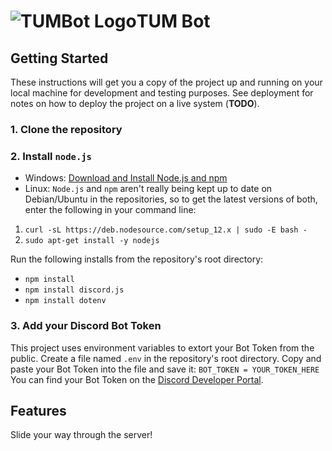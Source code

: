 # ![TUMBot Logo](../../tumbot.png)TUM Bot

## Getting Started

These instructions will get you a copy of the project up and running on your local machine for development and testing purposes. See deployment for notes on how to deploy the project on a live system (**TODO**).

### 1. Clone the repository

### 2. Install `node.js`

* Windows: [Download and Install Node.js and npm](https://www.npmjs.com/get-npm "Download Node.js and npm")
* Linux:
`Node.js` and `npm` aren't really being kept up to date on Debian/Ubuntu in the repositories, so to get the latest versions of both, enter the following in your command line:
 1. `curl -sL https://deb.nodesource.com/setup_12.x | sudo -E bash -`
 2. `sudo apt-get install -y nodejs`

Run the following installs from the repository's root directory:
* `npm install`
* `npm install discord.js`
* `npm install dotenv`

### 3. Add your Discord Bot Token

This project uses environment variables to extort your Bot Token from the public.
Create a file named `.env` in the repository's root directory. Copy and paste your Bot Token into the file and save it: 
`BOT_TOKEN = YOUR_TOKEN_HERE`
You can find your Bot Token on the [Discord Developer Portal](https://discord.com/developers/ "Discord Developer Portal").

## Features

Slide your way through the server!